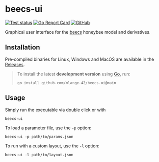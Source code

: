 # beecs-ui

[![Test status](https://img.shields.io/github/actions/workflow/status/mlange-42/beecs-ui/tests.yml?branch=main&label=Tests&logo=github)](https://github.com/mlange-42/beecs-ui/actions/workflows/tests.yml)
[![Go Report Card](https://goreportcard.com/badge/github.com/mlange-42/beecs-ui)](https://goreportcard.com/report/github.com/mlange-42/beecs-ui)
[![GitHub](https://img.shields.io/badge/github-repo-blue?logo=github)](https://github.com/mlange-42/beecs-ui)

Graphical user interface for the [beecs](https://github.com/mlange-42/beecs) honeybee model and derivatives.

## Installation

Pre-compiled binaries for Linux, Windows and MacOS are available in the [Releases](https://github.com/mlange-42/beecs-ui/releases).

> To install the latest **development version** using [Go](https://go.dev), run:
> 
> ```
> go install github.com/mlange-42/beecs-ui@main
> ```

## Usage

Simply run the executable via double click or with

```
beecs-ui
```

To load a parameter file, use the `-p` option:

```
beecs-ui -p path/to/params.json
```

To run with a custom layout, use the `-l` option:

```
beecs-ui -l path/to/layout.json
```
